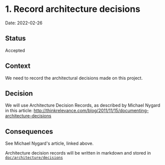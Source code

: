 # 1. Record architecture decisions

Date: 2022-02-26

## Status

Accepted

## Context

We need to record the architectural decisions made on this project.

## Decision

We will use Architecture Decision Records, as described by Michael Nygard in this article: http://thinkrelevance.com/blog/2011/11/15/documenting-architecture-decisions

## Consequences

See Michael Nygard's article, linked above.

Architecture decision records will be written in markdown and stored in [`doc/architecture/decisions`](.)
